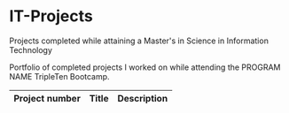 # IT-Projects
Projects completed while attaining a Master's in Science in Information Technology

Portfolio of completed projects I worked on while attending the PROGRAM NAME TripleTen Bootcamp.

| Project number | Title | Description |
| :-----------: | ----------- |----------- |
<!--
| 1 | [PROJECT NAME](PROJECT DIRECTORY LINK) | DESCRIPTION HERE. |
| 2 | [PROJECT NAME](PROJECT DIRECTORY LINK) | DESCRIPTION HERE. |
| 3 | [PROJECT NAME](PROJECT DIRECTORY LINK) | DESCRIPTION HERE. |
| 4 | [PROJECT NAME](PROJECT DIRECTORY LINK) | DESCRIPTION HERE. |
| 5 | [PROJECT NAME](PROJECT DIRECTORY LINK) | DESCRIPTION HERE. |
| 6 | [PROJECT NAME](PROJECT DIRECTORY LINK) | DESCRIPTION HERE. |
| 7 | [PROJECT NAME](PROJECT DIRECTORY LINK) | DESCRIPTION HERE. |
| 8 | [PROJECT NAME](PROJECT DIRECTORY LINK) | DESCRIPTION HERE. |
| 9 | [PROJECT NAME](PROJECT DIRECTORY LINK) | DESCRIPTION HERE. |
| 10| [PROJECT NAME](PROJECT DIRECTORY LINK) | DESCRIPTION HERE. |
-->
